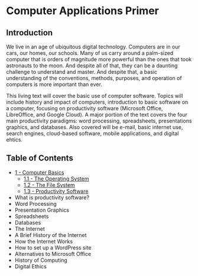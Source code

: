 # Computer Applications Primer

## Introduction

We live in an age of ubiquitous digital technology. Computers are in our cars, our homes, our schools. Many of us carry around a palm-sized computer that is orders of magnitude more powerful than the ones that took astronauts to the moon. And despite all of that, they can be a daunting challenge to understand and master. And despite that, a basic understanding of the conventions, methods, purposes, and operation of computers is more important than ever.

This living text will cover the basic use of computer software. Topics will include history and impact of computers, introduction to basic software on a computer, focusing on productivity software \(Microsoft Office, LibreOffice, and Google Cloud\). A major portion of the text covers the four main productivity paradigms: word processing, spreadsheets, presentations graphics, and databases. Also covered will be e-mail, basic internet use, search engines, cloud-based software, mobile applications, and digital ehtics.

## Table of Contents

* [1 - Computer Basics](ch1-computer-basics/basics.md)
  * [1.1 - The Operating System](ch1-computer-basics/operating_system.md)
  * [1.2 - The File System](ch1-computer-basics/file_system.md)
  * [1.3 - Productivity Software](ch1-computer-basics/productivity_software.md)
* What is productivity software?
* Word Processing
* Presentation Graphics
* Spreadsheets
* Databases
* The Internet
* A Brief History of the Internet
* How the Internet Works
* How to set up a WordPress site
* Alternatives to Microsoft Office
* History of Computing
* Digital Ethics



